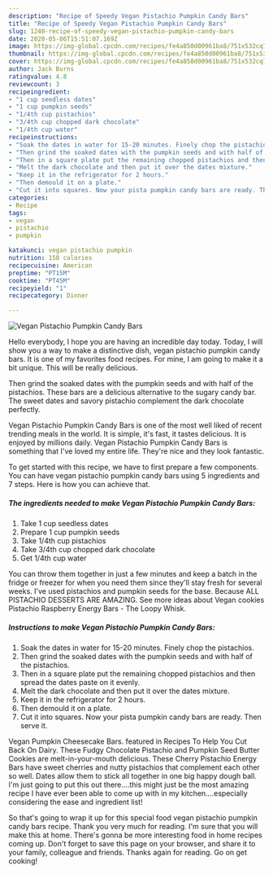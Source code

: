 ```yaml
---
description: "Recipe of Speedy Vegan Pistachio Pumpkin Candy Bars"
title: "Recipe of Speedy Vegan Pistachio Pumpkin Candy Bars"
slug: 1240-recipe-of-speedy-vegan-pistachio-pumpkin-candy-bars
date: 2020-05-06T15:51:07.169Z
image: https://img-global.cpcdn.com/recipes/fe4a850d00961ba8/751x532cq70/vegan-pistachio-pumpkin-candy-bars-recipe-main-photo.jpg
thumbnail: https://img-global.cpcdn.com/recipes/fe4a850d00961ba8/751x532cq70/vegan-pistachio-pumpkin-candy-bars-recipe-main-photo.jpg
cover: https://img-global.cpcdn.com/recipes/fe4a850d00961ba8/751x532cq70/vegan-pistachio-pumpkin-candy-bars-recipe-main-photo.jpg
author: Jack Burns
ratingvalue: 4.8
reviewcount: 3
recipeingredient:
- "1 cup seedless dates"
- "1 cup pumpkin seeds"
- "1/4th cup pistachios"
- "3/4th cup chopped dark chocolate"
- "1/4th cup water"
recipeinstructions:
- "Soak the dates in water for 15-20 minutes. Finely chop the pistachios."
- "Then grind the soaked dates with the pumpkin seeds and with half of the pistachios."
- "Then in a square plate put the remaining chopped pistachios and then spread the dates paste on it evenly."
- "Melt the dark chocolate and then put it over the dates mixture."
- "Keep it in the refrigerator for 2 hours."
- "Then demould it on a plate."
- "Cut it into squares. Now your pista pumpkin candy bars are ready. Then serve it."
categories:
- Recipe
tags:
- vegan
- pistachio
- pumpkin

katakunci: vegan pistachio pumpkin 
nutrition: 158 calories
recipecuisine: American
preptime: "PT15M"
cooktime: "PT45M"
recipeyield: "1"
recipecategory: Dinner

---
```



![Vegan Pistachio Pumpkin Candy Bars](https://img-global.cpcdn.com/recipes/fe4a850d00961ba8/751x532cq70/vegan-pistachio-pumpkin-candy-bars-recipe-main-photo.jpg)

Hello everybody, I hope you are having an incredible day today. Today, I will show you a way to make a distinctive dish, vegan pistachio pumpkin candy bars. It is one of my favorites food recipes. For mine, I am going to make it a bit unique. This will be really delicious.

Then grind the soaked dates with the pumpkin seeds and with half of the pistachios. These bars are a delicious alternative to the sugary candy bar. The sweet dates and savory pistachio complement the dark chocolate perfectly.

Vegan Pistachio Pumpkin Candy Bars is one of the most well liked of recent trending meals in the world. It is simple, it's fast, it tastes delicious. It is enjoyed by millions daily. Vegan Pistachio Pumpkin Candy Bars is something that I've loved my entire life. They're nice and they look fantastic.


To get started with this recipe, we have to first prepare a few components. You can have vegan pistachio pumpkin candy bars using 5 ingredients and 7 steps. Here is how you can achieve that.

<!--inarticleads1-->

##### The ingredients needed to make Vegan Pistachio Pumpkin Candy Bars:

1. Take 1 cup seedless dates
1. Prepare 1 cup pumpkin seeds
1. Take 1/4th cup pistachios
1. Take 3/4th cup chopped dark chocolate
1. Get 1/4th cup water


You can throw them together in just a few minutes and keep a batch in the fridge or freezer for when you need them since they&#39;ll stay fresh for several weeks. I&#39;ve used pistachios and pumpkin seeds for the base. Because ALL PISTACHIO DESSERTS ARE AMAZING. See more ideas about Vegan cookies Pistachio Raspberry Energy Bars - The Loopy Whisk. 

<!--inarticleads2-->

##### Instructions to make Vegan Pistachio Pumpkin Candy Bars:

1. Soak the dates in water for 15-20 minutes. Finely chop the pistachios.
1. Then grind the soaked dates with the pumpkin seeds and with half of the pistachios.
1. Then in a square plate put the remaining chopped pistachios and then spread the dates paste on it evenly.
1. Melt the dark chocolate and then put it over the dates mixture.
1. Keep it in the refrigerator for 2 hours.
1. Then demould it on a plate.
1. Cut it into squares. Now your pista pumpkin candy bars are ready. Then serve it.


Vegan Pumpkin Cheesecake Bars. featured in Recipes To Help You Cut Back On Dairy. These Fudgy Chocolate Pistachio and Pumpkin Seed Butter Cookies are melt-in-your-mouth delicious. These Cherry Pistachio Energy Bars have sweet cherries and nutty pistachios that complement each other so well. Dates allow them to stick all together in one big happy dough ball. I&#39;m just going to put this out there….this might just be the most amazing recipe I have ever been able to come up with in my kitchen….especially considering the ease and ingredient list! 

So that's going to wrap it up for this special food vegan pistachio pumpkin candy bars recipe. Thank you very much for reading. I'm sure that you will make this at home. There's gonna be more interesting food in home recipes coming up. Don't forget to save this page on your browser, and share it to your family, colleague and friends. Thanks again for reading. Go on get cooking!
